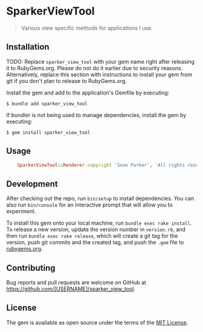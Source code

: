 # SparkerViewTool

> Various view specific methods for applications I use.

## Installation

TODO: Replace `sparker_view_tool` with your gem name right after releasing it to RubyGems.org. Please do not do it earlier due to security reasons. Alternatively, replace this section with instructions to install your gem from git if you don't plan to release to RubyGems.org.

Install the gem and add to the application's Gemfile by executing:

    $ bundle add sparker_view_tool

If bundler is not being used to manage dependencies, install the gem by executing:

    $ gem install sparker_view_tool

## Usage

```ruby
    SparkerViewTool::Renderer.copyright 'Sean Parker', 'All rights reserved'
```

## Development

After checking out the repo, run `bin/setup` to install dependencies. You can also run `bin/console` for an interactive prompt that will allow you to experiment.

To install this gem onto your local machine, run `bundle exec rake install`. To release a new version, update the version number in `version.rb`, and then run `bundle exec rake release`, which will create a git tag for the version, push git commits and the created tag, and push the `.gem` file to [rubygems.org](https://rubygems.org).

## Contributing

Bug reports and pull requests are welcome on GitHub at https://github.com/[USERNAME]/sparker_view_tool.

## License

The gem is available as open source under the terms of the [MIT License](https://opensource.org/licenses/MIT).
